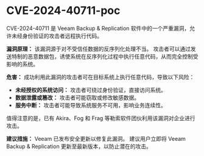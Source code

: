 # CVE-2024-40711-poc

CVE-2024-40711 是 Veeam Backup & Replication 软件中的一个严重漏洞，允许未经身份验证的攻击者远程执行代码。 

**漏洞原理：**
该漏洞源于对不受信任数据的反序列化处理不当。 攻击者可以通过发送特制的恶意数据包，诱使系统在反序列化过程中执行任意代码，从而完全控制受影响的系统。 

**危害：**
成功利用此漏洞的攻击者可在目标系统上执行任意代码，导致以下风险：

- **未经授权的系统访问：** 攻击者可绕过身份验证，直接访问系统。
- **数据泄露或篡改：** 攻击者可能窃取或修改敏感数据。
- **服务中断：** 攻击者可能导致系统服务不可用，影响业务连续性。

值得注意的是，已有 Akira、Fog 和 Frag 等勒索软件团伙利用该漏洞对企业进行攻击。 

**建议措施：**
Veeam 已发布安全更新以修复此漏洞。 建议用户立即将 Veeam Backup & Replication 更新至最新版本，以防止潜在的攻击。  
